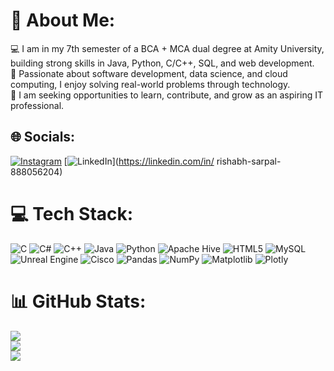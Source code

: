 # 💫 About Me: 
💻 I am in my 7th semester of a BCA + MCA dual degree at Amity University, building strong skills in Java, Python, C/C++, SQL, and web development.<br>🚀 Passionate about software development, data science, and cloud computing, I enjoy solving real-world problems through technology.<br>🌱 I am seeking opportunities to learn, contribute, and grow as an aspiring IT professional.


## 🌐 Socials:
[![Instagram](https://img.shields.io/badge/Instagram-%23E4405F.svg?logo=Instagram&logoColor=white)](https://instagram.com/rishabh_sarpal) [![LinkedIn](https://img.shields.io/badge/LinkedIn-%230077B5.svg?logo=linkedin&logoColor=white)](https://linkedin.com/in/ rishabh-sarpal-888056204) 

# 💻 Tech Stack:
![C](https://img.shields.io/badge/c-%2300599C.svg?style=plastic&logo=c&logoColor=white) ![C#](https://img.shields.io/badge/c%23-%23239120.svg?style=plastic&logo=csharp&logoColor=white) ![C++](https://img.shields.io/badge/c++-%2300599C.svg?style=plastic&logo=c%2B%2B&logoColor=white) ![Java](https://img.shields.io/badge/java-%23ED8B00.svg?style=plastic&logo=openjdk&logoColor=white) ![Python](https://img.shields.io/badge/python-3670A0?style=plastic&logo=python&logoColor=ffdd54) ![Apache Hive](https://img.shields.io/badge/Apache%20Hive-FDEE21?style=plastic&logo=apachehive&logoColor=black) ![HTML5](https://img.shields.io/badge/html5-%23E34F26.svg?style=plastic&logo=html5&logoColor=white) ![MySQL](https://img.shields.io/badge/mysql-4479A1.svg?style=plastic&logo=mysql&logoColor=white) ![Unreal Engine](https://img.shields.io/badge/unrealengine-%23313131.svg?style=plastic&logo=unrealengine&logoColor=white) ![Cisco](https://img.shields.io/badge/cisco-%23049fd9.svg?style=plastic&logo=cisco&logoColor=black) ![Pandas](https://img.shields.io/badge/pandas-%23150458.svg?style=plastic&logo=pandas&logoColor=white) ![NumPy](https://img.shields.io/badge/numpy-%23013243.svg?style=plastic&logo=numpy&logoColor=white) ![Matplotlib](https://img.shields.io/badge/Matplotlib-%23ffffff.svg?style=plastic&logo=Matplotlib&logoColor=black) ![Plotly](https://img.shields.io/badge/Plotly-%233F4F75.svg?style=plastic&logo=plotly&logoColor=white)
# 📊 GitHub Stats:
![](https://github-readme-stats.vercel.app/api?username=Rishabh-sarpal&theme=material-palenight&hide_border=false&include_all_commits=true&count_private=false)<br/>
![](https://nirzak-streak-stats.vercel.app/?user=Rishabh-sarpal&theme=material-palenight&hide_border=false)<br/>
![](https://github-readme-stats.vercel.app/api/top-langs/?username=Rishabh-sarpal&theme=material-palenight&hide_border=false&include_all_commits=true&count_private=false&layout=compact)

